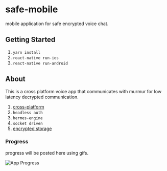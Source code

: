 # safe-mobile

mobile application for safe encrypted voice chat.

## Getting Started

1. `yarn install`
2. `react-native run-ios`
3. `react-native run-android`

## About

This is a cross platform voice app that communicates with murmur for low latency decrypted communication.

1.  [cross-platform](https://reactnative.dev/)
2. `headless auth`
3. `hermes-engine`
4. `socket driven`
5. [encrypted storage](https://rnmmkv.now.sh/#/?id=react-native-mmkv-storage)

### Progress

progress will be posted here using gifs.

![App Progress](https://i.gyazo.com/0fbdece983908b9d24aa0d38b7cc35d1.gif)



